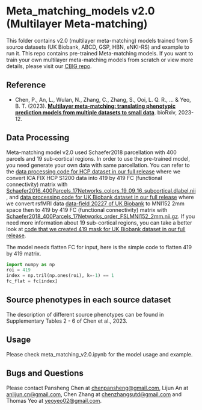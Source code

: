 # Meta_matching_models v2.0 (Multilayer Meta-matching)
This folder contains v2.0 (multilayer meta-matching) models trained from 5 source datasets (UK Biobank, ABCD, GSP, HBN, eNKI-RS) and example to run it. This repo contains pre-trained Meta-matching models. If you want to train your own multilayer meta-matching models from scratch or view more details, please visit our [CBIG repo](https://github.com/ThomasYeoLab/CBIG/tree/master/stable_projects/predict_phenotypes/Chen2024_MMM).


## Reference
+ Chen, P., An, L., Wulan, N., Zhang, C., Zhang, S., Ooi, L. Q. R., ... & Yeo, B. T. (2023). [**Multilayer meta-matching: translating phenotypic prediction models from multiple datasets to small data**](https://www.biorxiv.org/content/10.1101/2023.12.05.569848v1.abstract). bioRxiv, 2023-12.

## Data Processing
Meta-matching model v2.0 used Schaefer2018 parcellation with 400 parcels and 19 sub-cortical regions. In order to use the pre-trained model, you need generate your own data with same parcellation. You can refer to the [data processing code for HCP dataset in our full release](https://github.com/ThomasYeoLab/CBIG/tree/master/stable_projects/predict_phenotypes/He2022_MM/data_processing#step-51-step-5-for-whole-data-processing-code) where we convert ICA FIX HCP S1200 data into 419 by 419 FC (functional connectivity) matrix with [Schaefer2016_400Parcels_17Networks_colors_19_09_16_subcortical.dlabel.nii](https://github.com/ThomasYeoLab/CBIG/blob/master/stable_projects/predict_phenotypes/He2022_MM/data_processing/step5_hcp_data/extra/Schaefer2016_400Parcels_17Networks_colors_19_09_16_subcortical.dlabel.nii), and [data processing code for UK Biobank dataset in our full release](https://github.com/ThomasYeoLab/CBIG/tree/master/stable_projects/predict_phenotypes/He2022_MM/data_processing#step-60-optional) where we convert rsfMRI data [data-field 20227 of UK Biobank](https://biobank.ctsu.ox.ac.uk/crystal/field.cgi?id=20227) to MNI152 2mm space then to 419 by 419 FC (functional connectivity) matrix with [Schaefer2018_400Parcels_17Networks_order_FSLMNI152_2mm.nii.gz](https://github.com/ThomasYeoLab/CBIG/blob/master/stable_projects/predict_phenotypes/He2022_MM/data_processing/step6_experiment_2/ukbb_20227_to_fc419/extra/Schaefer2018_400Parcels_17Networks_order_FSLMNI152_2mm.nii.gz). If you need more information about 19 sub-cortical regions, you can take a better look at [code that we created 419 mask for UK Biobank dataset in our full release](https://github.com/ThomasYeoLab/CBIG/blob/master/stable_projects/predict_phenotypes/He2022_MM/data_processing/step6_experiment_2/ukbb_20227_to_fc419/CBIG_MM_create_FC419_MNI2mm.m).

The model needs flatten FC for input, here is the simple code to flatten 419 by 419 matrix.
```python
import numpy as np
roi = 419
index = np.tril(np.ones(roi), k=-1) == 1
fc_flat = fc[index]
```
## Source phenotypes in each source dataset
The description of different source phenotypes can be found in Supplementary Tables 2 - 6 of Chen et al., 2023. 

## Usage
Please check meta_matching_v2.0.ipynb for the model usage and example.

## Bugs and Questions
Please contact Pansheng Chen at chenpansheng@gmail.com, Lijun An at anlijun.cn@gmail.com, Chen Zhang at chenzhangsutd@gmail.com and Thomas Yeo at yeoyeo02@gmail.com.
